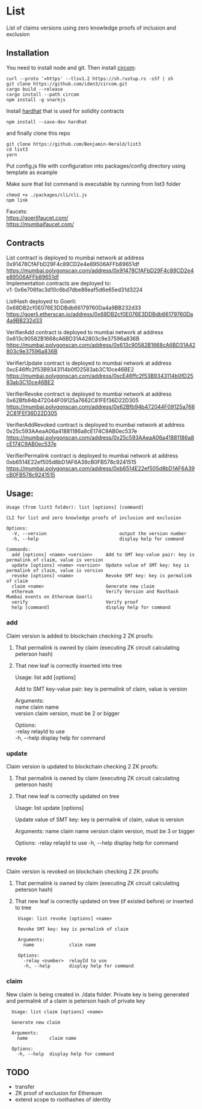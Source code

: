 # List
List of claims versions using zero knowledge proofs of inclusion and exclusion

## Installation

You need to install node and git. Then install [circom](https://docs.circom.io/getting-started/installation/):

	curl --proto '=https' --tlsv1.2 https://sh.rustup.rs -sSf | sh
	git clone https://github.com/iden3/circom.git
	cargo build --release
	cargo install --path circom
	npm install -g snarkjs

Install [hardhat](https://hardhat.org/getting-started/#installation) that is used for solidity contracts
	
	npm install --save-dev hardhat

and finally clone this repo

	git clone https://github.com/Benjamin-Herald/list3
	cd list3
	yarn

Put config.js file with configuration into packages/config directory using template as example

Make sure that list command is executable by running from list3 folder

	chmod +x ./packages/cli/cli.js
	npm link

Faucets:   
https://goerlifaucet.com/  
https://mumbaifaucet.com/


## Contracts

List contract is deployed to mumbai network at address 0x91478CfAFbD29F4c89CD2e4e89506AFFb89651df  
https://mumbai.polygonscan.com/address/0x91478CfAFbD29F4c89CD2e4e89506AFFb89651df  
Implementation contracts are deployed to:  
v1:  0x6e706fac3d10c6bd7dbe86eaf5d6e65ed31d3224

ListHash deployed to Goerli: 0x68DB2cf0E076E3DDBdb66179760Da4a9BB232d33  
https://goerli.etherscan.io/address/0x68DB2cf0E076E3DDBdb66179760Da4a9BB232d33  

VerifierAdd contract is deployed to mumbai network at address 0x613c90582B1668cA6BD31A42803c9e37596a836B  
https://mumbai.polygonscan.com/address/0x613c90582B1668cA6BD31A42803c9e37596a836B  

VerifierUpdate contract is deployed to mumbai network at address 0xcE46ffc2f53B9343114b0fD2583ab3C10ce46BE2  
https://mumbai.polygonscan.com/address/0xcE46ffc2f53B9343114b0fD2583ab3C10ce46BE2  

VerifierRevoke contract is deployed to mumbai network at address 0x62Bfb94b472044F09125a7662C81FEf36D22D305 
https://mumbai.polygonscan.com/address/0x62Bfb94b472044F09125a7662C81FEf36D22D305

VerifierAddRevoked contract is deployed to mumbai network at address 0x25c593AAeaA06a41881186a8cE174C9AB0ec537e 
https://mumbai.polygonscan.com/address/0x25c593AAeaA06a41881186a8cE174C9AB0ec537e

VerifierPermalink contract is deployed to mumbai network at address 0xb6514E22ef505d8bD1AF6A39cB0FB578c9241515  
https://mumbai.polygonscan.com/address/0xb6514E22ef505d8bD1AF6A39cB0FB578c9241515  

## Usage:
	Usage (from list3 folder): list [options] [command]

	CLI for list and zero knowledge proofs of inclusion and exclusion 

	Options:  
	  -V, --version                           output the version number  
	  -h, --help                              display help for command  

	Commands:  
	  add [options] <name> <version>     Add to SMT key-value pair: key is permalink of claim, value is version
	  update [options] <name> <version>  Update value of SMT key: key is permalink of claim, value is version
	  revoke [options] <name>            Revoke SMT key: key is permalink of claim
	  claim <name>                       Generate new claim
	  ethereum                           Verify Version and Roothash Mumbai events on Ethereum Goerli
	  verify                             Verify proof
	  help [command]                     display help for command 


### add
Claim version is added to blockchain checking 2 ZK proofs:
1) That permalink is owned by claim (executing ZK circuit calculating peterson hash)
2) That new leaf is correctly inserted into tree

	  Usage: list add [options] <name> <version>  

	  Add to SMT key-value pair: key is permalink of claim, value is version  

	  Arguments:  
		name             claim name  
		version          claim version, must be 2 or bigger  

	  Options:  
		-relay <number>  relayId to use  
		-h, --help       display help for command  
	  
### update
Claim version is updated to blockchain checking 2 ZK proofs:
1) That permalink is owned by claim (executing ZK circuit calculating peterson hash)
2) That new leaf is correctly updated on tree

	  Usage: list update [options] <name> <version>

	  Update value of SMT key: key is permalink of claim, value is version

	  Arguments:
		name             claim name
		version          claim version, must be 3 or bigger

	  Options:
		-relay <number>  relayId to use
		-h, --help       display help for command

### revoke	  
Claim version is revoked on blockchain checking 2 ZK proofs:
1) That permalink is owned by claim (executing ZK circuit calculating peterson hash)
2) That new leaf is correctly updated on tree (if existed before) or inserted to tree

		Usage: list revoke [options] <name>

		Revoke SMT key: key is permalink of claim

		Arguments:
		  name             claim name

		Options:
		  -relay <number>  relayId to use
		  -h, --help       display help for command
  
### claim
New claim is being created in ./data folder. 
Private key is being generated and permalink of a claim is 
peterson hash of private key

	  Usage: list claim [options] <name>  

	  Generate new claim  

	  Arguments:  
		name        claim name  

	  Options:  
		-h, --help  display help for command
  

## TODO
- transfer
- ZK proof of exclusion for Ethereum
- extend scope to roothashes of identity


	